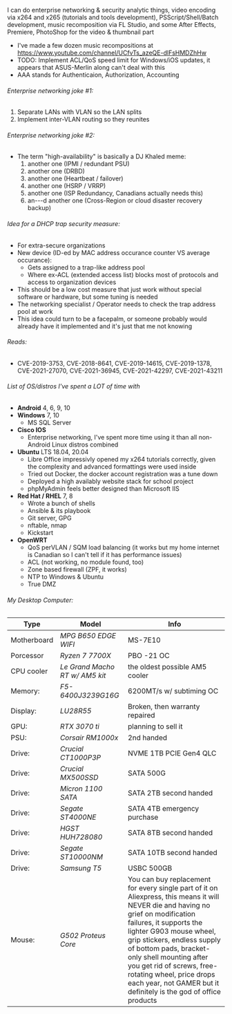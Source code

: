 I can do enterprise networking & security analytic things, video encoding via x264 and x265 (tutorials and tools development), PSScript/Shell/Batch development, music recomposition via FL Studio, and some After Effects, Premiere, PhotoShop for the video & thumbnail part
  - I've made a few dozen music recompositions at https://www.youtube.com/channel/UCfvTs_azeQE-dlFsHMDZhHw
  - TODO: Implement ACL/QoS speed limit for Windows/iOS updates, it appears that ASUS-Merlin along can't deal with this
  - AAA stands for Authenticaion, Authorization, Accounting

###### Enterprise networking joke #1:
 1. Separate LANs with VLAN so the LAN splits
 2. Implement inter-VLAN routing so they reunites

###### Enterprise networking joke #2:
 - The term "high-availability" is basically a DJ Khaled meme:
   1. another one (IPMI / redundant PSU)
   2. another one (DRBD)
   3. another one (Heartbeat / failover)
   4. another one (HSRP / VRRP)
   5. another one (ISP Redundancy, Canadians actually needs this)
   6. an---d another one (Cross-Region or cloud disaster recovery backup)

###### Idea for a DHCP trap security measure:
 - For extra-secure organizations
 - New device (ID-ed by MAC address occurance counter VS average occurance):
   - Gets assigned to a trap-like address pool
   - Where ex-ACL (extended access list) blocks most of protocols and access to organization devices
 - This should be a low cost measure that just work without special software or hardware, but some tuning is needed
 - The networking specialist / Operator needs to check the trap address pool at work
 - This idea could turn to be a facepalm, or someone probably would already have it implemented and it's just that me not knowing

###### Reads:
  - CVE-2019-3753, CVE-2018-8641, CVE-2019-14615, CVE-2019-1378, CVE-2021-27070, CVE-2021-36945, CVE-2021-42297, CVE-2021-43211

###### List of OS/distros I've spent a LOT of time with
 - **Android** 4, 6, 9, 10
 - **Windows** 7, 10
   - MS SQL Server
 - **Cisco IOS**
   - Enterprise networking, I've spent more time using it than all non-Android Linux distros combined
 - **Ubuntu** LTS 18.04, 20.04
    - Libre Office impressivly opened my x264 tutorials correctly, given the complexity and advanced formattings were used inside
    - Tried out Docker, the docker account registration was a tune down
    - Deployed a high availably website stack for school project
    - phpMyAdmin feels better designed than Microsoft IIS
 - **Red Hat / RHEL** 7, 8
    - Wrote a bunch of shells
    - Ansible & its playbook
    - Git server, GPG
    - nftable, nmap
    - Kickstart
  - **OpenWRT**
    - QoS perVLAN / SQM load balancing (it works but my home internet is Canadian so I can't tell if it has performance issues)
    - ACL (not working, no module found, too)
    - Zone based firewall (ZPF, it works)
    - NTP to Windows & Ubuntu
    - True DMZ
   
###### My Desktop Computer:
| Type        | Model                          | Info                                                                                                                                                                                                                                                                                                                                                                                                                                                                                                                                                                                                                                                                                                                                                                      |
|-------------|--------------------------------|---------------------------------------------------------------------------------------------------------------------------------------------------------------------------------------------------------------------------------------------------------------------------------------------------------------------------------------------------------------------------------------------------------------------------------------------------------------------------------------------------------------------------------------------------------------------------------------------------------------------------------------------------------------------------------------------------------------------------------------------------------------------------|
| Motherboard | *MPG B650 EDGE WIFI*           | MS-7E10                                                                                                                                                                                                                                                                                                                                                                                                                                                                                                                                                                                                                                                                                                                                                                   |
| Porcessor   | *Ryzen 7 7700X*                | PBO -21 OC                                                                                                                                                                                                                                                                                                                                                                                                                                                                                                                                                                                                                                                                                                                                                                |
| CPU cooler  | *Le Grand Macho RT w/ AM5 kit* | the oldest possible AM5 cooler                                                                                                                                                                                                                                                                                                                                                                                                                                                                                                                                                                                                                                                                                                                                            |
| Memory:     | *F5-6400J3239G16G*             | 6200MT/s w/ subtiming OC                                                                                                                                                                                                                                                                                                                                                                                                                                                                                                                                                                                                                                                                                                                                                  |
| Display:    | *LU28R55*                      | Broken, then warranty repaired                                                                                                                                                                                                                                                                                                                                                                                                                                                                                                                                                                                                                                                                                                                                            |
| GPU:        | *RTX 3070 ti*                  | planning to sell it                                                                                                                                                                                                                                                                                                                                                                                                                                                                                                                                                                                                                                                                                                                                                       |
| PSU:        | *Corsair RM1000x*              | 2nd handed                                                                                                                                                                                                                                                                                                                                                                                                                                                                                                                                                                                                                                                                                                                                                                |
| Drive:      | *Crucial CT1000P3P*            | NVME 1TB PCIE Gen4 QLC                                                                                                                                                                                                                                                                                                                                                                                                                                                                                                                                                                                                                                                                                                                                                    |
| Drive:      | *Crucial MX500SSD*             | SATA 500G                                                                                                                                                                                                                                                                                                                                                                                                                                                                                                                                                                                                                                                                                                                                                                 |
| Drive:      | *Micron  1100 SATA*            | SATA 2TB second handed                                                                                                                                                                                                                                                                                                                                                                                                                                                                                                                                                                                                                                                                                                                                                    |
| Drive:      | *Segate  ST4000NE*             | SATA 4TB emergency purchase                                                                                                                                                                                                                                                                                                                                                                                                                                                                                                                                                                                                                                                                                                                                               |
| Drive:      | *HGST    HUH728080*            | SATA 8TB second handed                                                                                                                                                                                                                                                                                                                                                                                                                                                                                                                                                                                                                                                                                                                                                    |
| Drive:      | *Segate  ST10000NM*            | SATA 10TB second handed                                                                                                                                                                                                                                                                                                                                                                                                                                                                                                                                                                                                                                                                                                                                                   |
| Drive:      | *Samsung T5*                   | USBC 500GB                                                                                                                                                                                                                                                                                                                                                                                                                                                                                                                                                                                                                                                                                                                                                                |
| Mouse:      | *G502 Proteus Core*            | You can buy replacement for every single part of it on Aliexpress, this means it will NEVER die and having no grief on modification failures, it supports the lighter G903 mouse wheel, grip stickers, endless supply of bottom pads, bracket-only shell mounting after you get rid of screws, free-rotating wheel, price drops each year, not GAMER but it definitely is the god of office products |
